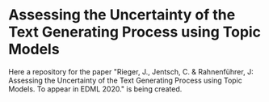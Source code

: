 # Assessing the Uncertainty of the Text Generating Process using Topic Models
Here a repository for the paper "Rieger, J., Jentsch, C. &amp; Rahnenführer, J: Assessing the Uncertainty of the Text Generating Process using Topic Models. To appear in EDML 2020." is being created.
